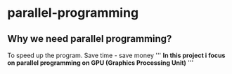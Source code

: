 # parallel-programming
## Why we need parallel programming?
To speed up the program. Save time - save money
'''
**In this project i focus on parallel programming on GPU (Graphics Processing Unit)**
'''

